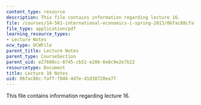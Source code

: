 ```yaml
---
content_type: resource
description: This file contains information regarding lecture 16.
file: /courses/14-581-international-economics-i-spring-2013/06fac88cfafff8464d7ed1d38720ea77_MIT14_581S13_classnotes16.pdf
file_type: application/pdf
learning_resource_types:
- Lecture Notes
ocw_type: OCWFile
parent_title: Lecture Notes
parent_type: CourseSection
parent_uid: e27600cc-8745-cb51-e206-0e8c9e2e7b22
resourcetype: Document
title: Lecture 16 Notes
uid: 06fac88c-faff-f846-4d7e-d1d38720ea77
---
```

This file contains information regarding lecture 16.